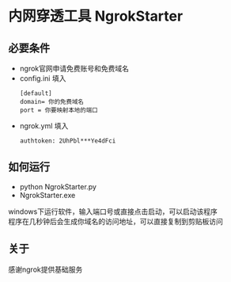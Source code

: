 # 内网穿透工具 NgrokStarter

## 必要条件
- ngrok官网申请免费账号和免费域名
- config.ini 填入
    ```
    [default]
    domain= 你的免费域名
    port = 你要映射本地的端口
    ```
- ngrok.yml 填入
    ```
    authtoken: 2UhPbl***Ye4dFci
    ```

## 如何运行
- python NgrokStarter.py
- NgrokStarter.exe

windows下运行软件，输入端口号或直接点击启动，可以启动该程序  
程序在几秒钟后会生成你域名的访问地址，可以直接复制到剪贴板访问


## 关于

感谢ngrok提供基础服务

